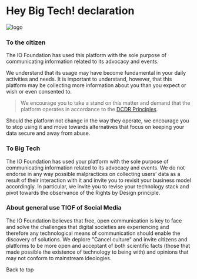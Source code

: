 # Hey Big Tech! declaration



![logo](http://tiof.click/TIOFWikiHeader)

### To the citizen

The IO Foundation has used this platform with the sole purpose of communicating information related to its advocacy and events.

We understand that its usage may have become fundamental in your daily activities and needs. It is important to understand, however, that this platform may be collecting more information about you than you expect or wish or even consented to.

> We encourage you to take a stand on this matter and demand that the platform operates in accordance to the [DCDR Principles](https://tiof.click/DCDRPrinciples).

Should the platform not change in the way they operate, we encourage you to stop using it and move towards alternatives that focus on keeping your data secure and away from abuse.

### To Big Tech

The IO Foundation has used your platform with the sole purpose of communicating information related to its advocacy and events. We do not endorse in any way possible malpractices on collecting users' data as a result of their interaction with it and invite you to revisit your business model accordingly. In particular, we invite you to revise your technology stack and pivot towards the observance of the Rights by Design principle.

### About general use TIOF of Social Media

The IO Foundation believes that free, open communication is key to face and solve the challenges that digital societies are experiencing and therefore any technological means of communication should enable the discovery of solutions. We deplore "Cancel culture" and invite citizens and platforms to be more open and acceptant of both scientific facts (those that made possible the existence of technology to being with) and opinions that may not conform to mainstream ideologies.

Back to top
